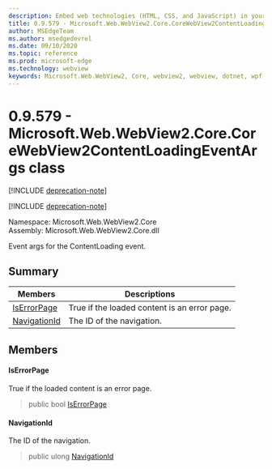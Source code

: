 ```yaml
---
description: Embed web technologies (HTML, CSS, and JavaScript) in your native applications with the Microsoft Edge WebView2 control
title: 0.9.579 - Microsoft.Web.WebView2.Core.CoreWebView2ContentLoadingEventArgs
author: MSEdgeTeam
ms.author: msedgedevrel
ms.date: 09/10/2020
ms.topic: reference
ms.prod: microsoft-edge
ms.technology: webview
keywords: Microsoft.Web.WebView2, Core, webview2, webview, dotnet, wpf, winforms, app, edge, CoreWebView2, CoreWebView2Controller, browser control, edge html, Microsoft.Web.WebView2.Core.CoreWebView2ContentLoadingEventArgs
---
```


# 0.9.579 - Microsoft.Web.WebView2.Core.CoreWebView2ContentLoadingEventArgs class 

[!INCLUDE [deprecation-note](../../includes/deprecation-note.md)]

[!INCLUDE [deprecation-note](../../includes/deprecation-note.md)]

Namespace: Microsoft.Web.WebView2.Core\
Assembly: Microsoft.Web.WebView2.Core.dll

Event args for the ContentLoading event.

## Summary

 Members                        | Descriptions
--------------------------------|---------------------------------------------
[IsErrorPage](#iserrorpage) | True if the loaded content is an error page.
[NavigationId](#navigationid) | The ID of the navigation.

## Members

#### IsErrorPage 

True if the loaded content is an error page.

> public bool [IsErrorPage](#iserrorpage)

#### NavigationId 

The ID of the navigation.

> public ulong [NavigationId](#navigationid)

